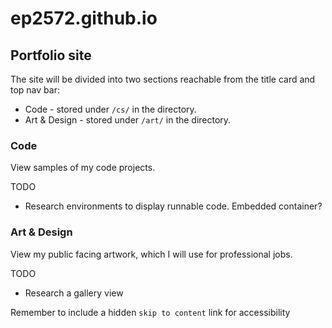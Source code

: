 # ep2572.github.io
## Portfolio site
The site will be divided into two sections reachable from the title card and top nav bar:
 - Code - stored under `/cs/` in the directory.
 - Art & Design - stored under `/art/` in the directory.

### Code
  View samples of my code projects.
  
TODO
 - Research environments to display runnable code. Embedded container?
### Art & Design
  View my public facing artwork, which I will use for professional jobs.

TODO
 - Research a gallery view

Remember to include a hidden `skip to content` link for accessibility
